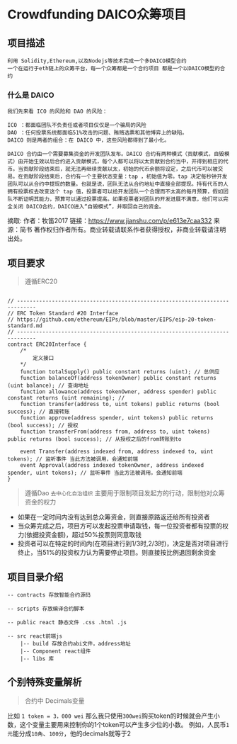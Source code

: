 # Crowdfunding DAICO众筹项目

## 项目描述
	利用 Solidity,Ethereum,以及Nodejs等技术完成一个多DAICO模型合约
	一个在运行于eth链上的众筹平台，每一个众筹都是一个合约项目 都是一个以DAICO模型的合约

### 什么是 DAICO
	我们先来看 ICO 的风险和 DAO 的风险：

	ICO ：都面临团队不负责任或者项目仅仅是一个骗局的风险
	DAO ：任何投票系统都面临51%攻击的问题、贿赂选票和其他博弈上的缺陷。
	DAICO 则是两者的组合：在 DAICO 中，这些风险都得到了最小化。

	DAICO 合约由一个需要募集资金的开发团队发布。DAICO 合约有两种模式（贡献模式，自毁模式）由开始生效以后合约进入贡献模式，每个人都可以将以太贡献到合约当中，并得到相应的代币。当贡献阶段结束后，就无法再继续贡献以太，初始的代币余额将设定，之后代币可以被交易。在贡献阶段结束后，合约有一个主要状态变量：tap ，初始值为零。tap 决定每秒钟开发团队可以从合约中提现的数量。也就是说，团队无法从合约地址中直接全部提现。持有代币的人拥有投票权去改变这个 tap 值，投票者可以给开发团队一个合理而不太高的每月预算，假如团队不断证明其能力，预算可以通过投票提高。如果投票者对团队的开发进展不满意，他们可以完全关闭 DAICO合约，DAICO进入“自毁模式”，并取回自己的资金。
摘取:
	作者：牧笛2017
	链接：https://www.jianshu.com/p/e613e7caa332
	来源：简书
	著作权归作者所有。商业转载请联系作者获得授权，非商业转载请注明出处。

## 项目要求

> 遵循ERC20

```solidity

// ----------------------------------------------------------------------------
// ERC Token Standard #20 Interface
// https://github.com/ethereum/EIPs/blob/master/EIPS/eip-20-token-standard.md
// ----------------------------------------------------------------------------
contract ERC20Interface {
	/*
		定义接口
	*/
    function totalSupply() public constant returns (uint); // 总供应
    function balanceOf(address tokenOwner) public constant returns (uint balance); // 查询地址
    function allowance(address tokenOwner, address spender) public constant returns (uint remaining); // 
    function transfer(address to, uint tokens) public returns (bool success); // 直接转账
    function approve(address spender, uint tokens) public returns (bool success); // 授权
    function transferFrom(address from, address to, uint tokens) public returns (bool success); // 从授权之后的from转账到to 

    event Transfer(address indexed from, address indexed to, uint tokens); // 监听事件 当此方法被调用，会通知前端
    event Approval(address indexed tokenOwner, address indexed spender, uint tokens); // 监听事件 当此方法被调用，会通知前端
}

```

> 遵循Dao `去中心化自治组织`
主要用于限制项目发起方的行动，限制他对众筹资金的权力
- 如果在一定时间内没有达到总众筹资金，则直接原路返还给所有投资者
- 当众筹完成之后，项目方可以发起投票申请取钱，每一位投资者都有投票的权力(依据投资金额)，超过50%投票则同意取钱
- 投资者可以在特定的时间内(在项目进行到1/3时,2/3时)，决定是否对项目进行终止，当51%的投资权力认为需要停止项目。则直接按比例退回剩余资金


## 项目目录介绍
```
-- contracts 存放智能合约源码

-- scripts 存放编译合约脚本

-- public react 静态文件 .css .html .js

-- src react前端js
	|-- build 存放合约abi文件，address地址
	|-- Component react组件
	|-- libs 库
```

## 个别特殊变量解析
> 合约中 Decimals变量

比如 `1 token = 3，000 wei` 那么我只使用`300wei`购买token的时候就会产生小数，这个变量主要用来控制你的1个token可以产生多少位的小数。
例如，人民币`1元`能分成`10角`、`100分`，他的decimals就等于2

